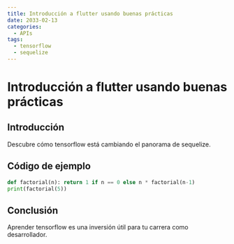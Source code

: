 ```yaml
---
title: Introducción a flutter usando buenas prácticas
date: 2033-02-13
categories:
  - APIs
tags:
  - tensorflow
  - sequelize
---
```


# Introducción a flutter usando buenas prácticas

## Introducción

Descubre cómo tensorflow está cambiando el panorama de sequelize.

## Código de ejemplo

```python
def factorial(n): return 1 if n == 0 else n * factorial(n-1)
print(factorial(5))
```

## Conclusión

Aprender tensorflow es una inversión útil para tu carrera como desarrollador.
